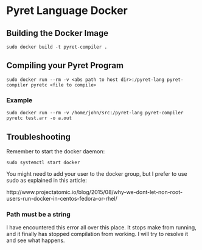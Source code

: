 # Pyret Language Docker

## Building the Docker Image
```
sudo docker build -t pyret-compiler .
```

## Compiling your Pyret Program
```
sudo docker run --rm -v <abs path to host dir>:/pyret-lang pyret-compiler pyretc <file to compile>
```
### Example
```
sudo docker run --rm -v /home/john/src:/pyret-lang pyret-compiler pyretc test.arr -o a.out
```
## Troubleshooting
Remember to start the docker daemon:
```
sudo systemctl start docker
```

You might need to add your user to the docker group,
but I prefer to use sudo as explained in this article:
<link>http://www.projectatomic.io/blog/2015/08/why-we-dont-let-non-root-users-run-docker-in-centos-fedora-or-rhel/</link>

### Path must be a string
I have encountered this error all over this place.
It stops make from running,
and it finally has stopped compilation from working.
I will try to resolve it and see what happens.
